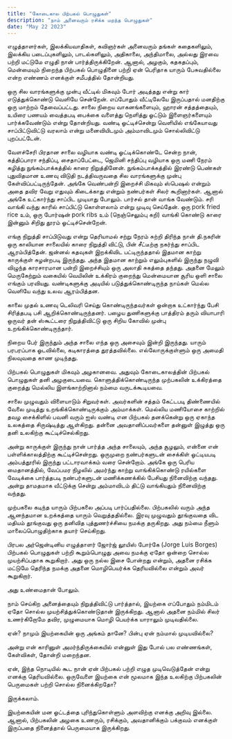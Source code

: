 ```yaml
---
title: "கோடைகால பிற்பகல் பொழுதுகள்"
description: "நாம் அனைவரும் ரசிக்க மறந்த பொழுதுகள்"
date: "May 22 2023"
---
```


எழுத்தாளர்கள், இலக்கியவாதிகள், கவிஞர்கள் அனைவரும் தங்கள் கதைகளிலும், இலக்கிய படைப்புகளிலும், பாடல்களிலும், அதிகாலை, அந்திமாலை, அல்லது இரவை பற்றி மட்டுமே எழுதி நான் பார்த்திருக்கிறேன். ஆனால், அழகும், கதகதப்பும், மென்மையும் நிறைந்த பிற்பகல் பொழுதினை பற்றி ஏன் பெரிதாக யாரும் பேசுவதில்லை என்ற எண்ணம் எனக்குள் சமீபத்தில் தோன்றியது.

ஒரு சில வாரங்களுக்கு முன்பு வீட்டில் மிகவும் போர் அடித்தது என்று கார் எடுத்துக்கொண்டு வெளியே சென்றேன். எப்போதும் வீட்டிலேயே இருப்பதால் மனதிற்கு ஒரு மாற்றம் தேவைப்பட்டது. சாலை நிறைய வாகனங்களையும், ஹாரன் சத்தத்தையும், உயிரை பணயம் வைத்தபடி பைக்கை வளைத்து நெளித்து ஓட்டும் இளைஞர்களையும் பார்க்கவேண்டும் என்று தோன்றியது. வண்டி ஓட்டிச்சென்று வெளியில் எங்கேயாவது சாப்பிட்டுவிட்டு வரலாம் என்று மனைவியிடமும் அம்மாவிடமும் சொல்லிவிட்டு புறப்பட்டேன்.

வேளச்சேரி பிரதான சாலை வழியாக வண்டி ஓட்டிக்கொண்டே சென்ற நான், கத்திப்பாரா சந்திப்பு, சைதாப்பேட்டை, ஜெமினி சந்திப்பு வழியாக ஒரு மணி நேரம் கழித்து நுங்கம்பாக்கத்தில் காரை நிறுத்தினேன். நுங்கம்பாக்கத்தில் இரண்டு பெண்கள் புதுவிதமான உணவு விடுதி நடத்திவருவதை சில வாரங்களுக்கு முன்பு கேள்விப்பட்டிருந்தேன். அங்கே வெண்பன்றி இறைச்சி மிகவும் ஸ்பெஷல் என்றும் அதை தவிர வேறு எதுவும் கிடைக்காது என்றும் நண்பர்கள் சிலர் கூறினார்கள். ஆனால் அங்கே உட்கார்ந்து சாப்பிட முடியாது போலும். பார்சல் தான் வாங்க வேண்டும். சரி வாங்கி வந்து காரில் சாப்பிட்டு கொள்ளலாம் என்று முடிவு செய்தேன். ஒரு pork fried rice உம், ஒரு போர்ஷன் pork ribs உம் (நெஞ்செலும்பு கறி) வாங்கி கொண்டு காரை இன்னும் சிறிது தூரம் ஓட்டிச்சென்றேன்.

எங்கு நிறுத்தி சாப்பிடுவது என்று தெரியாமல் சற்று நேரம் சுற்றி திரிந்த நான் தி.நகரின் ஒரு காலியான சாலையில் காரை நிறுத்தி விட்டு, பின் சீட்டீற்கு நகர்ந்து சாப்பிட ஆரம்பித்தேன். ஜன்னல் கதவுகள் இறக்கிவிட பட்டிருந்ததால் இதமான காற்று காருக்குள் சுழன்றபடி இருந்தது. அந்த இதமான காற்றும் எலும்புகளில் இருந்து நழுவி விழுந்த காரசாரமான பன்றி இறைச்சியும் ஒரு அலாதி சுகத்தை தந்தது. அதனை மேலும் மெருகேற்றும் வகையில் வெயிலின் உக்கிரம் குறைந்து மென்மையான சூரிய ஒளி சாலை எங்கும் பரவியது. வண்டிகளுக்கு அடியில் படுத்துக்கொண்டிருந்த நாய்கள் மெல்ல வெளியே வந்து உலவ ஆரம்பித்தன.

காலை முதல் உணவு டெலிவரி செய்து கொண்டிருந்தவர்கள் ஒன்றாக உட்கார்ந்து பேசி சிரித்தபடி பசி ஆறிக்கொண்டிருந்தனர். பழைய துணிகளுக்கு பாத்திரம் தரும் வியாபாரி ஒருவர் தன் ஸ்கூட்டரை நிறுத்திவிட்டு ஒரு சிறிய கோவில் முன்பு உறங்கிக்கொண்டிருந்தார்.

நிறைய பேர் இருந்தும் அந்த சாலை எந்த ஒரு அசைவும் இன்றி இருந்தது. யாரும் பரபரப்பாக ஓடவில்லை, கடிகாரத்தை துரத்தவில்லை. எல்லோருக்குள்ளும் ஒரு அமைதி நிலவுவதை காண முடிந்தது.

பிற்பகல் பொழுதுகள் மிகவும் அழகானவை. அதுவும் கோடைகாலத்தின் பிற்பகல் பொழுதுகள் தனி அழகுடையவை. கொளுத்திக்கொண்டிருந்த முற்பகலின் உக்கிரத்தை குறைத்து மெல்லிய இளங்காற்றினால் நம்மை வருடக்கூடியவை.

சாலை முழுவதும் விளையாடும் சிறுவர்கள். அவர்களின் சத்தம் கேட்டபடி திண்ணையில் வேலை முடித்து உறங்கிக்கொண்டிருக்கும் அம்மாக்கள். மெல்லிய மணியோசை காற்றில் தவழ சைக்கிளில் பவனி வரும் ஐஸ் வண்டி என பிற்பகல் தனக்கென்று ஒரு ஏகாந்த உலகத்தை சிருஷ்டித்து ஆள்கிறது. தன்னை அவதானிப்பவர்களை தன்னுள் இழுத்து ஒரு தனி உலகிற்கு கூட்டிச்செல்கிறது.

அன்று காருக்குள் இருந்து நான் பார்த்த அந்த சாலையும், அந்த சூழலும், என்னை என் பள்ளிக்காலத்திற்கு கூட்டிச்சென்றது. ஒருமுறை நண்பர்களுடன் சைக்கிள் ஓட்டியபடி அம்பத்தூரில் இருந்து பட்டாரவாக்கம் வரை சென்றோம். அங்கே ஒரு பெரிய மைதானத்தில், வேப்பமர நிழலில் அமர்ந்து காற்று வாங்கிக்கொண்டு ரயில்களை வேடிக்கை பார்த்தபடி நண்பர்களுடன் மணிக்கணக்கில் பேசியது நினைவிற்கு வந்தது. அன்று தாமதமாக வீட்டுக்கு சென்று அம்மாவிடம் திட்டு வாங்கியதும் நினைவிற்கு வந்தது.

முற்பகலை கடிந்த யாரும் பிற்பகலை அப்படி பார்ப்பதில்லை. பிற்பகலில் வரும் அந்த ஆனந்தமான உறக்கத்தை யாரும் வெறுத்ததில்லை. இரவு முழுவதும் தூங்குவதை விட மதியம் தூங்குவது ஒரு தனிவித புத்துணர்ச்சியை நமக்கு தருகிறது. அது நம்மை நீளும் மாலைப்பொழுதிற்காக தயார் செய்கிறது.

பிரபல அர்ஜென்டினிய எழுத்தாளர் ஜோர்ஜ் லூயிஸ் போர்கே (Jorge Luis Borges) பிற்பகல் பொழுதுகள் பற்றி கூறும்பொழுது அவை நமக்கு ஏதோ ஒன்றை சொல்ல முயற்சிப்பதாக கூறுகிறார். அது ஒரு நல்ல இசை போன்றது என்றும், அதனை ரசிக்க மட்டுமே தெரிந்த நமக்கு அதனை மொழிபெயர்க்க தெரியவில்லை என்றும் அவர் கூறுகிறார்.

அது உண்மைதான் போலும்.

நாம் செய்கிற அனைத்தையும் நிறுத்திவிட்டு பார்த்தால், இயற்கை எப்போதும் நம்மிடம் ஏதோ சொல்ல முயற்சித்துக்கொண்டுதான் இருக்கிறது. ஆனால் அதனை நம்மில் சிலர் உணர்கிறோமே தவிர, முழுமையாக மொழி பெயர்க்க யாராலும் முடிவதில்லை.

ஏன்? நாமும் இயற்கையின் ஒரு அங்கம் தானே? பின்பு ஏன் நம்மால் முடியவில்லை?

அன்று என் காரினுள் அமர்ந்திருக்கையில் என்னுள் இது போல் பல எண்ணங்கள், கேள்விகள், தோன்றி மறைந்தன.

ஏன், இந்த நொடியில் கூட நான் ஏன் பிற்பகல் பற்றி எழுத முடிவெடுத்தேன் என்று எனக்கு தெரியவில்லை. ஒருவேளை இயற்கை என் மூலமாக இந்த உலகிற்கு பிற்பகலின் பெருமைகள் பற்றி சொல்ல நினைக்கிறதோ?

இருக்கலாம்.

இயற்கையின் மன ஓட்டத்தை புரிந்துகொள்ளும் அளவிற்கு எனக்கு அறிவு இல்லை. ஆனால், பிற்பகலின் அழகை உணரும், ரசிக்கும், அவதானிக்கும் பக்குவம் எனக்குள் இருப்பதை நினைத்தால் பெருமையாக இருக்கிறது.
